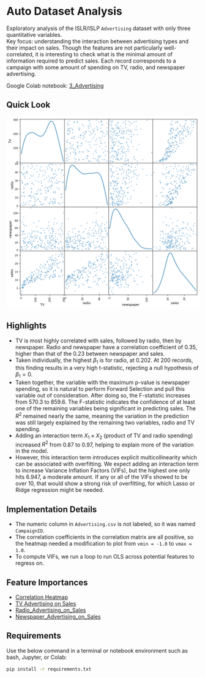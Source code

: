 # Auto Dataset Analysis

Exploratory analysis of the ISLR/ISLP `Advertising` dataset with only three quantitative variables.  
Key focus: understanding the interaction between advertising types and their impact on sales.  Though the features are not particularly well-correlated, it is interesting to check what is the minimal amount of information required to predict sales.  Each record corresponds to a campaign with some amount of spending on TV, radio, and newspaper advertising.

Google Colab notebook:  [3_Advertising](notebooks/3_Advertising.ipynb)

## Quick Look

<img src="figures/scatter_matrix.png" width="700">

## Highlights
- TV is most highly correlated with sales, followed by radio, then by newspaper.  Radio and newspaper have a correlation coefficient of 0.35, higher than that of the 0.23 between newspaper and sales.
- Taken individually, the highest $\beta_1$ is for radio, at 0.202.  At 200 records, this finding results in a very high t-statistic, rejecting a null hypothesis of $\beta_1 = 0$.
- Taken together, the variable with the maximum p-value is newspaper spending, so it is natural to perform Forward Selection and pull this variable out of consideration.  After doing so, the F-statistic increases from 570.3 to 859.6.  The F-statistic indicates the confidence of at least one of the remaining variables being significant in predicting sales.  The $R^2$ remained nearly the same, meaning the variation in the prediction was still largely explained by the remaining two variables, radio and TV spending.
- Adding an interaction term $X_1 \times X_2$ (product of TV and radio spending) increased $R^2$ from 0.87 to 0.97, helping to explain more of the variation in the model.
- However, this interaction term introduces explicit multicollinearity which can be associated with overfitting.  We expect adding an interaction term to increase Variance Inflation Factors (VIFs), but the highest one only hits 6.947, a moderate amount.  If any or all of the VIFs showed to be over 10, that would show a strong risk of overfitting, for which Lasso or Ridge regression might be needed.

## Implementation Details
- The numeric column in `Advertising.csv` is not labeled, so it was named `CampaignID`.
- The correlation coefficients in the correlation matrix are all positive, so the heatmap needed a modification to plot from `vmin = -1.0` to `vmax = 1.0`.
- To compute VIFs, we run a loop to run OLS across potential features to regress on.

## Feature Importances
- [Correlation Heatmap](figures/upper_corr_matrix.png)
- [TV Advertising on Sales](figures/TV_Advertising_on_Sales.png)
- [Radio_Advertising_on_Sales](figures/Radio_Advertising_on_Sales.png)
- [Newspaper_Advertising_on_Sales](figures/Newspaper_Advertising_on_Sales.png)


## Requirements

Use the below command in a terminal or notebook environment such as bash, Jupyter, or Colab:

```bash
pip install -r requirements.txt

